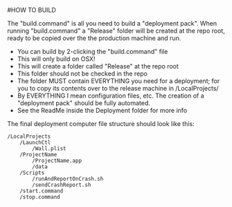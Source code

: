 #HOW TO BUILD

The "build.command" is all you need to build a "deployment pack". When running "build.command" a "Release" folder will be created at the repo root, ready to be copied over the the production machine and run.

*	You can build by 2-clicking the "build.command" file
*	This will only build on OSX!
*	This will create a folder called "Release" at the repo root
*	This folder should not be checked in the repo
*	The folder MUST contain EVERYTHING you need for a deployment; for you to copy its contents over to the release machine in /LocalProjects/
*	By EVERYTHING I mean configuration files, etc. The creation of a "deployment pack" should be fully automated.
*	See the ReadMe inside the Deployment folder for more info

The final deployment computer file structure should look like this: 

```
/LocalProjects
	/LaunchCtl
		/Wall.plist
	/ProjectName
		/ProjectName.app
		/data
	/Scripts
		/runAndReportOnCrash.sh
		/sendCrashReport.sh	
	/start.command
	/stop.command
```

